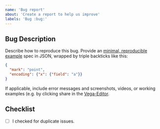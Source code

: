 ```yaml
---
name: 'Bug report'
about: 'Create a report to help us improve'
labels: 'Bug :bug:'
---
```


## Bug Description

Describe how to reproduce this bug. Provide an [minimal, reproducible example](https://stackoverflow.com/help/minimal-reproducible-example) spec in JSON, wrapped by triple backticks like this:

```json
{
  "mark": "point",
  "encoding": {"x": {"field": "a"}}
}
```

If applicable, include error messages and screenshots, videos, or working examples (e.g. by clicking share in the [Vega-Editor](https://vega.github.io/editor/).

## Checklist

- [ ] I checked for duplicate issues.
